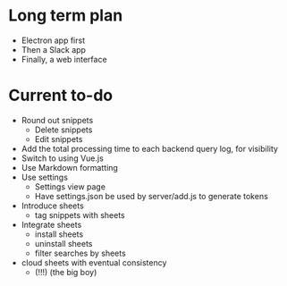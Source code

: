 # Long term plan

- Electron app first
- Then a Slack app
- Finally, a web interface

# Current to-do

- Round out snippets
	- Delete snippets
	- Edit snippets
- Add the total processing time to each backend query log, for visibility
- Switch to using Vue.js
- Use Markdown formatting
- Use settings
	- Settings view page
	- Have settings.json be used by server/add.js to generate tokens
- Introduce sheets
	- tag snippets with sheets
- Integrate sheets
	- install sheets
	- uninstall sheets
	- filter searches by sheets
- cloud sheets with eventual consistency
	- (!!!) (the big boy)

